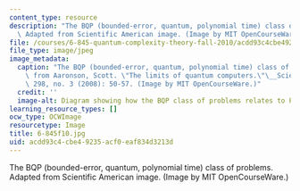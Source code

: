 ```yaml
---
content_type: resource
description: "The BQP (bounded-error, quantum, polynomial time) class of problems.\
  \ Adapted from Scientific American image. (Image by MIT OpenCourseWare.)\r\n\r\n"
file: /courses/6-845-quantum-complexity-theory-fall-2010/acdd93c4cbe49235acf0eaf834d3213d_6-845f10.jpg
file_type: image/jpeg
image_metadata:
  caption: "The BQP (bounded-error, quantum, polynomial time) class of problems. Adapted\
    \ from Aaronson, Scott. \"The limits of quantum computers.\"\__Scientific American_\
    \ 298, no. 3 (2008): 50-57. (Image by MIT OpenCourseWare.)"
  credit: ''
  image-alt: Diagram showing how the BQP class of problems relates to P, NP, and PSPACE.
learning_resource_types: []
ocw_type: OCWImage
resourcetype: Image
title: 6-845f10.jpg
uid: acdd93c4-cbe4-9235-acf0-eaf834d3213d
---
```

The BQP (bounded-error, quantum, polynomial time) class of problems. Adapted from Scientific American image. (Image by MIT OpenCourseWare.)



